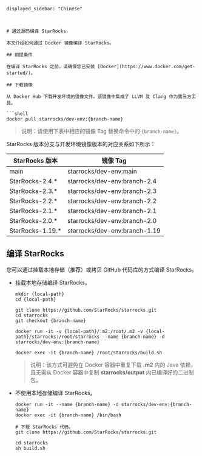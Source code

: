     displayed_sidebar: "Chinese"
  ```


  # 通过源码编译 StarRocks

  本文介绍如何通过 Docker 镜像编译 StarRocks。

  ## 前提条件

  在编译 StarRocks 之前，请确保您已安装 [Docker](https://www.docker.com/get-started/)。

  ## 下载镜像

  从 Docker Hub 下载开发环境的镜像文件。该镜像中集成了 LLVM 及 Clang 作为第三方工具。

  ```shell
  docker pull starrocks/dev-env:{branch-name}
  ```

  > 说明：请使用下表中相应的镜像 Tag 替换命令中的 `{branch-name}`。

  StarRocks 版本分支与开发环境镜像版本的对应关系如下所示：

  | StarRocks 版本    | 镜像 Tag                      |
  | ---------------- | ------------------------------|
  | main             | starrocks/dev-env:main        |
  | StarRocks-2.4.*  | starrocks/dev-env:branch-2.4  |
  | StarRocks-2.3.*  | starrocks/dev-env:branch-2.3  |
  | StarRocks-2.2.*  | starrocks/dev-env:branch-2.2  |
  | StarRocks-2.1.*  | starrocks/dev-env:branch-2.1  |
  | StarRocks-2.0.*  | starrocks/dev-env:branch-2.0  |
  | StarRocks-1.19.* | starrocks/dev-env:branch-1.19 |

  ## 编译 StarRocks

  您可以通过挂载本地存储（推荐）或拷贝 GitHub 代码库的方式编译 StarRocks。

  - 挂载本地存储编译 StarRocks。

    ```shell
    mkdir {local-path}
    cd {local-path}

    git clone https://github.com/StarRocks/starrocks.git
    cd starrocks
    git checkout {branch-name}

    docker run -it -v {local-path}/.m2:/root/.m2 -v {local-path}/starrocks:/root/starrocks --name {branch-name} -d starrocks/dev-env:{branch-name}

    docker exec -it {branch-name} /root/starrocks/build.sh
    ```

    > 说明：该方式可避免在 Docker 容器中重复下载 **.m2** 内的 Java 依赖，且无需从 Docker 容器中复制 **starrocks/output** 内已编译好的二进制包。

  - 不使用本地存储编译 StarRocks。

    ```shell
    docker run -it --name {branch-name} -d starrocks/dev-env:{branch-name}
    docker exec -it {branch-name} /bin/bash
    
    # 下载 StarRocks 代码。
    git clone https://github.com/StarRocks/starrocks.git
    
    cd starrocks
    sh build.sh
    ```